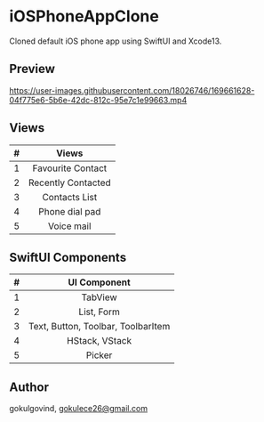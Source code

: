 # iOSPhoneAppClone
Cloned default iOS phone app using SwiftUI and Xcode13. 

## Preview

https://user-images.githubusercontent.com/18026746/169661628-04f775e6-5b6e-42dc-812c-95e7c1e99663.mp4


## Views 

| #  | Views |
| ------------- |:-------------:|
| 1      | Favourite Contact     |
| 2      | Recently Contacted    |
| 3      | Contacts List         |
| 4      | Phone dial pad        |
| 5      | Voice mail            |



## SwiftUI Components  

| #  | UI Component |
| ------------- |:-------------:|
| 1      | TabView     |
| 2      | List, Form    |
| 3      | Text, Button, Toolbar,  ToolbarItem         |
| 4      | HStack, VStack       |
| 5      | Picker            |



## Author

gokulgovind, gokulece26@gmail.com
